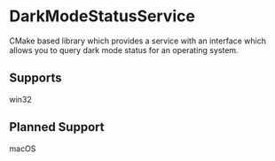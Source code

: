 # DarkModeStatusService
CMake based library which provides a service with an interface which allows you to query dark mode status for an operating system.

## Supports
win32

## Planned Support
macOS
